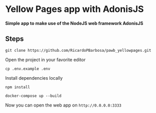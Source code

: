 # Yellow Pages app with AdonisJS

#### Simple app to make use of the NodeJS web framework AdonisJS

## Steps

`git clone https://github.com/RicardoPBarbosa/pawb_yellowpages.git`

Open the project in your favorite editor

`cp .env.example .env`

Install dependencies locally

`npm install`


`docker-compose up --build`

Now you can open the web app on `http://0.0.0.0:3333`